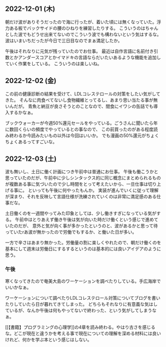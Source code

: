 ## 2022-12-01 (木)

朝だけ波がありそうだったので海に行ったが、着いた頃には無くなっていた。浮力ある板でバックサイドの腰のひねりを練習したりする。
こういうのはちゃんとした波でもどうせ出来てないのでこういう波でも構わないという気はするな。
波はいまいちだったが今日で三日目なのでまぁ満足したか。

午後はそれなりに元気が残っていたのでお仕事。
最近は自作言語に名前付き引数とかアンダースコアとかイマドキの言語ならだいたいあるような機能を追加していく作業をしている。
こういうのは楽しいね。

## 2022-12-02 (金)

この前の健康診断の結果を受けて、LDLコレステロールの対策をしたい気がしてきた。
そんなに肉食べてないし食物繊維とってるし、あまり思い当たる事が無いんだが。
青魚と納豆が良さそうとのことなので、間食にイワシの缶詰でも導入するかなぁ。

ブックウォーカーが今週50%還元セールをやっている。ごうさんに聞いたら年に数回くらいの頻度でやっているとの事なので、
この前買ったのがある程度読み終わるか今読みたいもの以外は今回はいいか。
でも漫画の50%還元がちょくちょくあるってすごいな。

## 2022-12-03 (土)

波も無いし、土日に働く計画につき午前中は普通にお仕事。
午後も働こうかと思っていたのだが、午前中に少しシンタックス的に同じ概念にまとめられるものが複数ある事に気づいたので少し時間をとって考えたいから、一旦仕事は切り上げる事に。
といっても午後に何やったもんか。
実装が進んでいくに従って理解が深まり、それを反映して言語仕様が洗練されていくのは非常に満足感のある仕事だな。

土日働くのを一週間やってみた印象としては、少し働きすぎになっている気がする。
午前中はとりあえず働き午後は気が向いた時だけ働くという感じで進めていたのだが、
意外と気が向く事が多かったというのと、波があるかと思って待っていたrあ波が無かったので労働でもするか、と働いた日が多い。

一方で辛さはあまり無かった。労働量の割に楽しくやれたので、朝だけ働くのを基本にして週末は労働日にするするというのは基本的には良いアイデアのように思う。

### 午後

寒くなってきたので奄美大島のワーケーションを調べたりしている。手広海岸でいいかなぁ。

ワーケーションについて調べたりLDLコレステロール対策についてブログを書いたりしていたら日が暮れてきてしまった。
どちらもそれなりに有意義な気はしているが、なんか午後は何もやってないで終わった、という気がしてしまうなぁ。

[[【書籍】プログラミングの心理学]]の4章を読み終わる。やはり古さを感じるな。どこが現在と違うかを考える事で現在についての理解を深める材料には良いけれど、何かを学ぶ本という感じはしない。